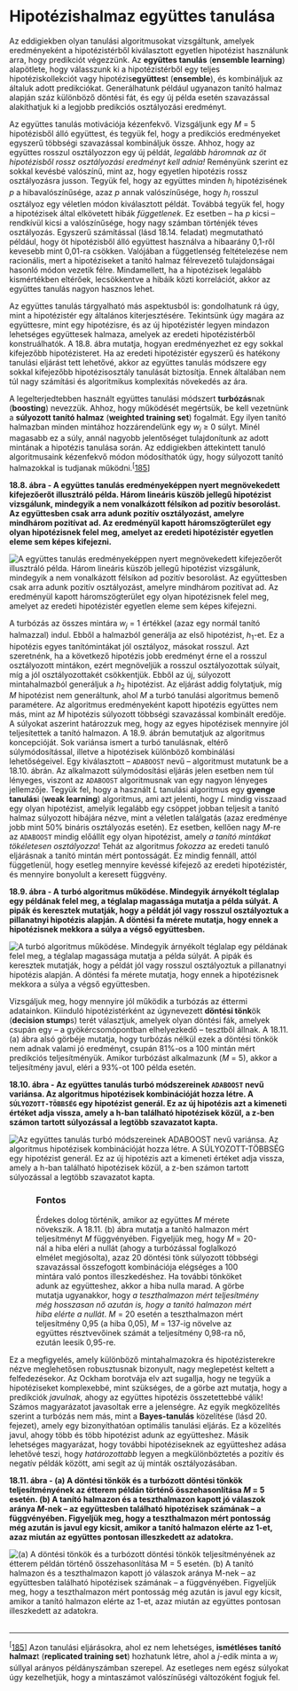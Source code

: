 <?xml version="1.0" encoding="UTF-8" standalone="no"?>
<!DOCTYPE html PUBLIC "-//W3C//DTD XHTML 1.1//EN" "http://www.w3.org/TR/xhtml11/DTD/xhtml11.dtd">
<html xmlns="http://www.w3.org/1999/xhtml"><head><meta name="generator" content="DocBook XSL Stylesheets V1.76.1"/></head><body><div class="section" title="Hipotézishalmaz együttes tanulása"><div class="titlepage"><div><div><h1 class="title"><a id="id726635"/>Hipotézishalmaz együttes tanulása</h1></div></div></div><p>Az eddigiekben olyan tanulási algoritmusokat vizsgáltunk, amelyek eredményeként a hipotézistérből kiválasztott egyetlen hipotézist használunk arra, hogy predikciót végezzünk. Az <span class="strong"><strong>együttes tanulás</strong></span> (<span class="strong"><strong>ensemble learning</strong></span>) alapötlete, hogy válasszunk ki a hipotézistérből egy teljes hipotéziskollekciót vagy hipotézis<span class="strong"><strong>együttes</strong></span>t (<span class="strong"><strong>ensemble</strong></span>), és kombináljuk az általuk adott predikciókat. Generálhatunk például ugyanazon tanító halmaz alapján száz különböző döntési fát, és egy új példa esetén szavazással alakíthatjuk ki a legjobb predikciós osztályozási eredményt.</p><p>Az együttes tanulás motivációja kézenfekvő. Vizsgáljunk egy <span class="emphasis"><em>M</em></span> = 5 hipotézisből álló együttest, és tegyük fel, hogy a predikciós eredményeket egyszerű többségi szavazással kombináljuk össze. Ahhoz, hogy az együttes rosszul osztályozzon egy új példát, <span class="emphasis"><em>legalább háromnak az öt hipotézisből rossz osztályozási eredményt kell adnia!</em></span> Reményünk szerint ez sokkal kevésbé valószínű, mint az, hogy egyetlen hipotézis rossz osztályozásra jusson. Tegyük fel, hogy az együttes minden <span class="emphasis"><em>h<sub>i</sub></em></span> hipotézisének <span class="emphasis"><em>p</em></span> a hibavalószínűsége, azaz <span class="emphasis"><em>p</em></span> annak valószínűsége, hogy <span class="emphasis"><em>h<sub>i</sub></em></span> rosszul osztályoz egy véletlen módon kiválasztott példát. Továbbá tegyük fel, hogy a hipotézisek által elkövetett hibák <span class="emphasis"><em>függetlenek</em></span>. Ez esetben – ha <span class="emphasis"><em>p</em></span> kicsi – rendkívül kicsi a valószínűsége, hogy nagy számban történjék téves osztályozás. Egyszerű számítással (lásd 18.14. feladat) megmutatható például, hogy öt hipotézisből álló együttest használva a hibaarány 0,1-ről kevesebb mint 0,01-ra csökken. Valójában a függetlenség feltételezése nem racionális, mert a hipotéziseket a tanító halmaz félrevezető tulajdonságai hasonló módon vezetik félre. Mindamellett, ha a hipotézisek legalább kismértékben eltérőek, lecsökkentve a hibáik közti korrelációt, akkor az együttes tanulás nagyon hasznos lehet.</p><p class="Tartalom3">Az együttes tanulás tárgyalható más aspektusból is: gondolhatunk rá úgy, mint a hipotézistér egy általános kiterjesztésére. Tekintsünk úgy magára az együttesre, mint egy hipotézisre, és az új hipotézistér legyen mindazon lehetséges együttesek halmaza, amelyek az eredeti hipotézistérből konstruálhatók. A 18.8. ábra mutatja, hogyan eredményezhet ez egy sokkal kifejezőbb hipotézisteret. Ha az eredeti hipotézistér egyszerű és hatékony tanulási eljárást tett lehetővé, akkor az együttes tanulás módszere egy sokkal kifejezőbb hipotézisosztály tanulását biztosítja. Ennek általában nem túl nagy számítási és algoritmikus komplexitás növekedés az ára.</p><p class="Tartalom3">A legelterjedtebben használt együttes tanulási módszert <span class="strong"><strong>turbózás</strong></span>nak (<span class="strong"><strong>boosting</strong></span>) nevezzük. Ahhoz, hogy működését megértsük, be kell vezetnünk a <span class="strong"><strong>súlyozott tanító halmaz</strong></span> (<span class="strong"><strong>weighted training set</strong></span>) fogalmát. Egy ilyen tanító halmazban minden mintához hozzárendelünk egy <span class="emphasis"><em>w<sub>j</sub></em></span> ≥ 0 súlyt. Minél magasabb ez a súly, annál nagyobb jelentőséget tulajdonítunk az adott mintának a hipotézis tanulása során. Az eddigiekben áttekintett tanuló algoritmusaink kézenfekvő módon módosíthatók úgy, hogy súlyozott tanító halmazokkal is tudjanak működni.<sup>[<a id="id726731" href="#ftn.id726731" class="footnote">185</a>]</sup></p><div class="figure"><a id="id726756"/><p class="title"><strong>18.8. ábra - A együttes tanulás eredményeképpen nyert megnövekedett kifejezőerőt illusztráló példa. Három lineáris küszöb jellegű hipotézist vizsgálunk, mindegyik a nem vonalkázott félsíkon ad pozitív besorolást. Az együttesben csak arra adunk pozitív osztályozást, amelyre mindhárom pozitívat ad. Az eredményül kapott háromszögterület egy olyan hipotézisnek felel meg, amelyet az eredeti hipotézistér egyetlen eleme sem képes kifejezni.</strong></p><div class="figure-contents"><div class="mediaobject"><img src="kepek/18-08.png" alt="A együttes tanulás eredményeképpen nyert megnövekedett kifejezőerőt illusztráló példa. Három lineáris küszöb jellegű hipotézist vizsgálunk, mindegyik a nem vonalkázott félsíkon ad pozitív besorolást. Az együttesben csak arra adunk pozitív osztályozást, amelyre mindhárom pozitívat ad. Az eredményül kapott háromszögterület egy olyan hipotézisnek felel meg, amelyet az eredeti hipotézistér egyetlen eleme sem képes kifejezni."/></div></div></div><p class="Tartalom3">A turbózás az összes mintára <span class="emphasis"><em>w<sub>j</sub></em></span> = 1 értékkel (azaz egy normál tanító halmazzal) indul. Ebből a halmazból generálja az első hipotézist, <span class="emphasis"><em>h</em></span><sub>1</sub>-et. Ez a hipotézis egyes tanítómintákat jól osztályoz, másokat rosszul. Azt szeretnénk, ha a következő hipotézis jobb eredményt érne el a rosszul osztályozott mintákon, ezért megnöveljük a rosszul osztályozottak súlyait, míg a jól osztályozottakét csökkentjük. Ebből az új, súlyozott mintahalmazból generáljuk a <span class="emphasis"><em>h</em></span><sub>2</sub> hipotézist. Az eljárást addig folytatjuk, míg <span class="emphasis"><em>M</em></span> hipotézist nem generáltunk, ahol <span class="emphasis"><em>M</em></span> a turbó tanulási algoritmus bemenő paramétere. Az algoritmus eredményeként kapott hipotézis együttes nem más, mint az <span class="emphasis"><em>M</em></span> hipotézis súlyozott többségi szavazással kombinált eredője. A súlyokat aszerint határozzuk meg, hogy az egyes hipotézisek mennyire jól teljesítettek a tanító halmazon. A 18.9. ábrán bemutatjuk az algoritmus koncepcióját. Sok variánsa ismert a turbó tanulásnak, eltérő súlymódosítással, illetve a hipotézisek különböző kombinálási lehetőségeivel. Egy kiválasztott – <code class="code">ADABOOST</code> nevű – algoritmust mutatunk be a 18.10. ábrán. Az alkalmazott súlymódosítási eljárás jelen esetben nem túl lényeges, viszont az <code class="code">ADABOOST</code> algoritmusnak van egy nagyon lényeges jellemzője. Tegyük fel, hogy a használt <span class="emphasis"><em>L</em></span> tanulási algoritmus egy <span class="strong"><strong>gyenge tanulás</strong></span>i (<span class="strong"><strong>weak learning</strong></span>) algoritmus, ami azt jelenti, hogy <span class="emphasis"><em>L</em></span> mindig visszaad egy olyan hipotézist, amelyik legalább egy csöppet jobban teljesít a tanító halmaz súlyozott hibájára nézve, mint a véletlen találgatás (azaz eredménye jobb mint 50% bináris osztályozás esetén). Ez esetben, kellően nagy <span class="emphasis"><em>M</em></span>-re az <code class="code">ADABOOST</code> mindig előállít egy olyan hipotézist, amely <span class="emphasis"><em>a tanító mintákat tökéletesen osztályozza</em></span>! Tehát az algoritmus <span class="emphasis"><em>fokozza</em></span> az eredeti tanuló eljárásnak a tanító mintán mért pontosságát. Ez mindig fennáll, attól függetlenül, hogy esetleg mennyire kevéssé kifejező az eredeti hipotézistér, és mennyire bonyolult a keresett függvény.</p><div class="figure"><a id="id726837"/><p class="title"><strong>18.9. ábra - A turbó algoritmus működése. Mindegyik árnyékolt téglalap egy példának felel meg, a téglalap magassága mutatja a példa súlyát. A pipák és keresztek mutatják, hogy a példát jól vagy rosszul osztályoztuk a pillanatnyi hipotézis alapján. A döntési fa mérete mutatja, hogy ennek a hipotézisnek mekkora a súlya a végső együttesben.</strong></p><div class="figure-contents"><div class="mediaobject"><img src="kepek/18-09.png" alt="A turbó algoritmus működése. Mindegyik árnyékolt téglalap egy példának felel meg, a téglalap magassága mutatja a példa súlyát. A pipák és keresztek mutatják, hogy a példát jól vagy rosszul osztályoztuk a pillanatnyi hipotézis alapján. A döntési fa mérete mutatja, hogy ennek a hipotézisnek mekkora a súlya a végső együttesben."/></div></div></div><p class="Tartalom3">Vizsgáljuk meg, hogy mennyire jól működik a turbózás az éttermi adatainkon. Kiinduló hipotézistérként az úgynevezett <span class="strong"><strong>döntési tönk</strong></span>ök (<span class="strong"><strong>decision stump</strong></span>s) terét választjuk, amelyek olyan döntési fák, amelyek csupán egy – a gyökércsomópontban elhelyezkedő – tesztből állnak. A 18.11. (a) ábra alsó görbéje mutatja, hogy turbózás nélkül  ezek a döntési tönkök nem adnak valami jó eredményt, csupán 81%-os a 100 mintán mért predikciós teljesítményük. Amikor turbózást alkalmazunk (<span class="emphasis"><em>M</em></span> = 5), akkor a teljesítmény javul, eléri a 93%-ot 100 példa esetén.</p><div class="figure"><a id="id726863"/><p class="title"><strong>18.10. ábra - Az együttes tanulás turbó módszereinek <code class="code">ADABOOST</code> nevű variánsa. Az algoritmus hipotézisek kombinációját hozza létre. A <code class="code">SÚLYOZOTT-TÖBBSÉG</code> egy hipotézist generál. Ez az új hipotézis azt a kimeneti értéket adja vissza, amely a <span class="strong">h</span>-ban található hipotézisek közül, a <span class="strong">z</span>-ben számon tartott súlyozással a legtöbb szavazatot kapta.</strong></p><div class="figure-contents"><div class="mediaobject"><img src="kepek/18-10.png" alt="Az együttes tanulás turbó módszereinek ADABOOST nevű variánsa. Az algoritmus hipotézisek kombinációját hozza létre. A SÚLYOZOTT-TÖBBSÉG egy hipotézist generál. Ez az új hipotézis azt a kimeneti értéket adja vissza, amely a h-ban található hipotézisek közül, a z-ben számon tartott súlyozással a legtöbb szavazatot kapta."/></div></div></div><div class="important" title="Fontos" style="margin-left: 0.5in; margin-right: 0.5in;"><h3 class="title">Fontos</h3><p>Érdekes dolog  történik, amikor az együttes <span class="emphasis"><em>M</em></span> mérete növekszik. A 18.11. (b) ábra mutatja a tanító halmazon mért teljesítményt <span class="emphasis"><em>M</em></span> függvényében. Figyeljük meg, hogy <span class="emphasis"><em>M </em></span>= 20-nál a hiba eléri a nullát (ahogy a turbózással foglalkozó elmélet megjósolta), azaz 20 döntési tönk súlyozott többségi szavazással összefogott kombinációja elégséges a 100 mintára való pontos illeszkedéshez. Ha további tönköket adunk az együtteshez, akkor a hiba nulla marad. A görbe mutatja ugyanakkor, hogy <span class="emphasis"><em>a teszthalmazon mért teljesítmény még hosszasan nő azután is, hogy a tanító halmazon mért hiba elérte a nullát</em></span>. <span class="emphasis"><em>M</em></span> = 20 esetén a teszthalmazon mért teljesítmény 0,95 (a hiba 0,05), <span class="emphasis"><em>M </em></span>= 137-ig növelve az együttes résztvevőinek számát a teljesítmény 0,98-ra nő, ezután leesik 0,95-re.</p></div><p>Ez a megfigyelés, amely különböző mintahalmazokra és hipotézisterekre nézve meglehetősen robusztusnak bizonyult, nagy meglepetést keltett a felfedezésekor. Az Ockham borotvája elv azt sugallja, hogy ne tegyük a hipotéziseket komplexebbé, mint szükséges, de a görbe azt mutatja, hogy a predikciók<span class="emphasis"><em> javulnak,</em></span> ahogy az együttes hipotézis összetettebbé válik! Számos magyarázatot javasoltak erre a jelenségre. Az egyik megközelítés szerint a turbózás nem más, mint a <span class="strong"><strong>Bayes-tanulás</strong></span> közelítése (lásd 20. fejezet), amely egy bizonyíthatóan optimális tanulási eljárás. Ez a közelítés javul, ahogy több és több hipotézist adunk az együtteshez. Másik lehetséges magyarázat, hogy további hipotéziseknek az együtteshez adása lehetővé teszi, hogy <span class="emphasis"><em>határozottabb</em></span> legyen a megkülönböztetés a pozitív és negatív példák között, ami segít az új minták osztályozásában.</p><div class="figure"><a id="id726929"/><p class="title"><strong>18.11. ábra - (a) A döntési tönkök és a turbózott döntési tönkök teljesítményének az étterem példán történő összehasonlítása <span class="emphasis"><em>M</em></span> = 5 esetén. (b) A tanító halmazon és a teszthalmazon kapott jó válaszok aránya <span class="emphasis"><em>M</em></span>-nek – az együttesben található hipotézisek számának – a függvényében. Figyeljük meg, hogy a teszthalmazon mért pontosság még azután is javul egy kicsit, amikor a tanító halmazon elérte az 1-et, azaz miután az együttes pontosan illeszkedett az adatokra.</strong></p><div class="figure-contents"><div class="mediaobject"><img src="kepek/18-11.png" alt="(a) A döntési tönkök és a turbózott döntési tönkök teljesítményének az étterem példán történő összehasonlítása M = 5 esetén. (b) A tanító halmazon és a teszthalmazon kapott jó válaszok aránya M-nek – az együttesben található hipotézisek számának – a függvényében. Figyeljük meg, hogy a teszthalmazon mért pontosság még azután is javul egy kicsit, amikor a tanító halmazon elérte az 1-et, azaz miután az együttes pontosan illeszkedett az adatokra."/></div></div></div><div class="footnotes"><br/><hr/><div class="footnote"><p class="footnote text"><sup>[<a id="ftn.id726731" href="#id726731" class="para">185</a>] </sup> Azon tanulási eljárásokra, ahol ez nem lehetséges, <span class="strong"><strong>ismétléses tanító halmaz</strong></span>t (<span class="strong"><strong>replicated training set</strong></span>) hozhatunk létre, ahol a <span class="emphasis"><em>j</em></span>-edik minta a <span class="emphasis"><em>w<sub>j</sub></em></span> súllyal arányos példányszámban szerepel. Az esetleges nem egész súlyokat úgy kezelhetjük, hogy a mintaszámot valószínűségi változóként fogjuk fel.</p></div></div></div></body></html>
